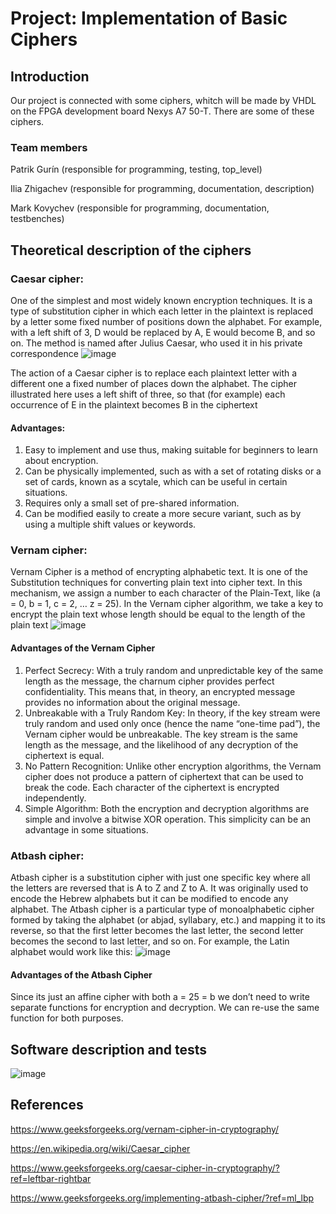 # Project: Implementation of Basic Ciphers
## Introduction
Our project is connected with some ciphers, whitch will be made by VHDL on the FPGA development board Nexys A7 50-T. There are some of these ciphers.
### Team members
Patrik Gurín (responsible for programming, testing, top_level)

Ilia Zhigachev (responsible for programming, documentation, description)

Mark Kovychev (responsible for programming, documentation, testbenches)
## Theoretical description of the ciphers
### Caesar cipher:
One of the simplest and most widely known encryption techniques. It is a type of substitution cipher in which each letter in the plaintext is replaced by a letter some fixed number of positions down the alphabet. For example, with a left shift of 3, D would be replaced by A, E would become B, and so on. The method is named after Julius Caesar, who used it in his private correspondence
![image](https://github.com/VelkyGecko/Project-DE1---Implementation-of-Basic-Ciphers/assets/166106704/0cc52307-89f1-4d31-8ca5-049b01b322b7)

The action of a Caesar cipher is to replace each plaintext letter with a different one a fixed number of places down the alphabet. The cipher illustrated here uses a left shift of three, so that (for example) each occurrence of E in the plaintext becomes B in the ciphertext

#### Advantages:
1) Easy to implement and use thus, making suitable for beginners to learn about encryption.
2) Can be physically implemented, such as with a set of rotating disks or a set of cards, known as a scytale, which can be useful in certain situations.
3) Requires only a small set of pre-shared information.
4) Can be modified easily to create a more secure variant, such as by using a multiple shift values or keywords.
### Vernam cipher:
Vernam Cipher is a method of encrypting alphabetic text. It is one of the Substitution techniques for converting plain text into cipher text. In this mechanism, we assign a number to each character of the Plain-Text, like (a = 0, b = 1, c = 2, … z = 25). 
In the Vernam cipher algorithm, we take a key to encrypt the plain text whose length should be equal to the length of the plain text
![image](https://github.com/VelkyGecko/Project-DE1---Implementation-of-Basic-Ciphers/assets/166106704/07c62c7f-57b8-4623-8952-116597dcf4e8)

#### Advantages of the Vernam Cipher
1) Perfect Secrecy: With a truly random and unpredictable key of the same length as the message, the charnum cipher provides perfect confidentiality. This means that, in theory, an encrypted message provides no information about the original message.
2) Unbreakable with a Truly Random Key: In theory, if the key stream were truly random and used only once (hence the name “one-time pad”), the Vernam cipher would be unbreakable. The key stream is the same length as the message, and the likelihood of any decryption of the ciphertext is equal.
3) No Pattern Recognition: Unlike other encryption algorithms, the Vernam cipher does not produce a pattern of ciphertext that can be used to break the code. Each character of the ciphertext is encrypted independently.
4) Simple Algorithm: Both the encryption and decryption algorithms are simple and involve a bitwise XOR operation. This simplicity can be an advantage in some situations.

### Atbash cipher:
Atbash cipher is a substitution cipher with just one specific key where all the letters are reversed that is A to Z and Z to A. It was originally used to encode the Hebrew alphabets but it can be modified to encode any alphabet. The Atbash cipher is a particular type of monoalphabetic cipher formed by taking the alphabet (or abjad, syllabary, etc.) and mapping it to its reverse, so that the first letter becomes the last letter, the second letter becomes the second to last letter, and so on. For example, the Latin alphabet would work like this:
![image](https://github.com/VelkyGecko/Project-DE1---Implementation-of-Basic-Ciphers/assets/166106704/b06f91f6-b220-42f6-8107-bbd30441a262)

#### Advantages of the Atbash Cipher
Since its just an affine cipher with both a = 25 = b we don’t need to write separate functions for encryption and decryption. We can re-use the same function for both purposes. 



## Software description and tests
![image](https://github.com/VelkyGecko/Project-DE1---Implementation-of-Basic-Ciphers/assets/166106704/5a145e55-31ab-4cf6-bc5a-ed6fb4906331)





## References 
https://www.geeksforgeeks.org/vernam-cipher-in-cryptography/

https://en.wikipedia.org/wiki/Caesar_cipher

https://www.geeksforgeeks.org/caesar-cipher-in-cryptography/?ref=leftbar-rightbar

https://www.geeksforgeeks.org/implementing-atbash-cipher/?ref=ml_lbp




